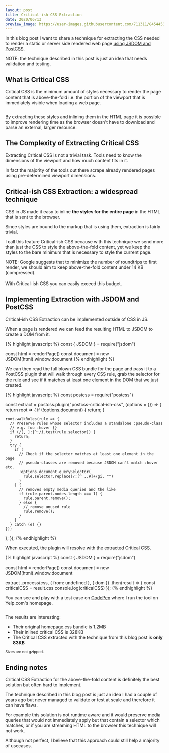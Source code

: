 ```yaml
---
layout: post
title: Critical-ish CSS Extraction
date: 2020/06/13
preview_image: https://user-images.githubusercontent.com/711311/84544531-c29d1800-acfd-11ea-9cfc-ce8fa27dd37b.png
---
```


In this blog post I want to share a technique for extracting the CSS needed to render a static or server side rendered web page [using JSDOM and PostCSS](#implementing-extraction-with-jsdom-and-postcss).

<p class="Note">
  NOTE: the technique described in this post is just an idea that needs validation and testing.
</p>

## What is Critical CSS

Critical CSS is the minimum amount of styles necessary to render the page content that is above-the-fold i.e. the portion of the viewport that is immediately visible when loading a web page.

<figure>
<img src="https://user-images.githubusercontent.com/711311/84544531-c29d1800-acfd-11ea-9cfc-ce8fa27dd37b.png" alt role="presentation">
</figure>

By extracting these styles and inlining them in the HTML page it is possible to improve rendering time as the browser doesn't have to download and parse an external, larger resource.

## The Complexity of Extracting Critical CSS

Extracting Critical CSS is not a trivial task. Tools need to know the dimensions of the viewport and how much content fits in it.

In fact the majority of the tools out there scrape already rendered pages using pre-determined viewport dimensions.

## Critical-ish CSS Extraction: a widespread technique

CSS in JS made it easy to inline **the styles for the entire page** in the HTML that is sent to the browser.

Since styles are bound to the markup that is using them, extraction is fairly trivial.

I call this feature Critical-ish CSS because with this technique we send more than just the CSS to style the above-the-fold content, yet we keep the styles to the bare minimum that is necessary to style the current page.

<p class="Note">
  NOTE: Google suggests that to minimize the number of roundtrips to first render, we should aim to keep above-the-fold content under 14 KB (compressed).<br><br>
  With Critical-ish CSS you can easily exceed this budget.
</p>

## Implementing Extraction with JSDOM and PostCSS

Critical-ish CSS Extraction can be implemented outside of CSS in JS.

When a page is rendered we can feed the resulting HTML to JSDOM to create a DOM from it.

{% highlight javascript %}
const { JSDOM } = require("jsdom")

const html = renderPage()
const document = new JSDOM(html).window.document
{% endhighlight %}

We can then read the full blown CSS bundle for the page and pass it to a PostCSS plugin that will walk through every CSS rule, grab the selector for the rule and see if it matches at least one element in the DOM that we just created.

{% highlight javascript %}
const postcss = require("postcss")

const extract = postcss.plugin("postcss-critical-ish-css", (options = {}) => {
return root => {
if (!options.document) { return; }

    root.walkRules(rule => {
      // Preserve rules whose selector includes a standalone :pseudo-class
      // e.g. foo :hover {}
      if (/[, ]:|^:/i.test(rule.selector)) {
        return;
      }
      try {
        if (
          // Check if the selector matches at least one element in the page
          // pseudo-classes are removed because JSDOM can't match :hover etc.
          !options.document.querySelector(
            rule.selector.replace(/:[^ ,.#]+/gi, "")
          )
        ) {
          // removes empty media queries and the like
          if (rule.parent.nodes.length === 1) {
            rule.parent.remove();
          } else {
            // remove unused rule
            rule.remove();
          }
        }
      } catch (e) {}
    });

};
});
{% endhighlight %}

When executed, the plugin will resolve with the extracted Critical CSS.

{% highlight javascript %}
const { JSDOM } = require("jsdom")

const html = renderPage()
const document = new JSDOM(html).window.document

extract
.process(css, { from: undefined }, { dom })
.then(result => {
const criticalCSS = result.css
console.log(criticalCSS)
});
{% endhighlight %}

You can see and play with a test case on [CodePen](https://codesandbox.io/s/critical-ish-css-extraction-for-ssr-and-static-sites-z0dcr) where I run the tool on Yelp.com's homepage.

<figure>
<img src="https://user-images.githubusercontent.com/711311/84550378-b8cde180-ad0a-11ea-8c17-314ee69fb079.png" alt role="presentation">
</figure>

The results are interesting:

- Their original homepage.css bundle is 1.2MB
- Their inlined critical CSS is 328KB
- The Critical CSS extracted with the technique from this blog post is **only 83KB**

<small>Sizes are not gzipped.</small>

## Ending notes

Critical CSS Extraction for the above-the-fold content is definitely the best solution but often hard to implement.

The technique described in this blog post is just an idea I had a couple of years ago but never managed to validate or test at scale and therefore it can have flaws.

For example this solution is not runtime aware and it would preserve media queries that would not immediately apply but that contain a selector which matches, or if you are streaming HTML to the browser this technique will not work.

Although not perfect, I believe that this approach could still help a majority of usecases.
